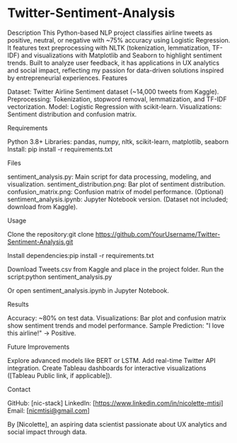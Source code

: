 # Twitter-Sentiment-Analysis
Description
This Python-based NLP project classifies airline tweets as positive, neutral, or negative with ~75% accuracy using Logistic Regression. It features text preprocessing with NLTK (tokenization, lemmatization, TF-IDF) and visualizations with Matplotlib and Seaborn to highlight sentiment trends. Built to analyze user feedback, it has applications in UX analytics and social impact, reflecting my passion for data-driven solutions inspired by entrepreneurial experiences.
Features

Dataset: Twitter Airline Sentiment dataset (~14,000 tweets from Kaggle).
Preprocessing: Tokenization, stopword removal, lemmatization, and TF-IDF vectorization.
Model: Logistic Regression with scikit-learn.
Visualizations: Sentiment distribution and confusion matrix.

Requirements

Python 3.8+
Libraries: pandas, numpy, nltk, scikit-learn, matplotlib, seaborn
Install: pip install -r requirements.txt

Files

sentiment_analysis.py: Main script for data processing, modeling, and visualization.
sentiment_distribution.png: Bar plot of sentiment distribution.
confusion_matrix.png: Confusion matrix of model performance.
(Optional) sentiment_analysis.ipynb: Jupyter Notebook version.
(Dataset not included; download from Kaggle).

Usage

Clone the repository:git clone https://github.com/YourUsername/Twitter-Sentiment-Analysis.git


Install dependencies:pip install -r requirements.txt


Download Tweets.csv from Kaggle and place in the project folder.
Run the script:python sentiment_analysis.py

Or open sentiment_analysis.ipynb in Jupyter Notebook.

Results

Accuracy: ~80% on test data.
Visualizations: Bar plot and confusion matrix show sentiment trends and model performance.
Sample Prediction: "I love this airline!" → Positive.

Future Improvements

Explore advanced models like BERT or LSTM.
Add real-time Twitter API integration.
Create Tableau dashboards for interactive visualizations ([Tableau Public link, if applicable]).

Contact

GitHub: [nic-stack]
LinkedIn: [https://www.linkedin.com/in/nicolette-mtisi]
Email: [nicmtisi@gmail.com]

By [Nicolette], an aspiring data scientist passionate about UX analytics and social impact through data.
